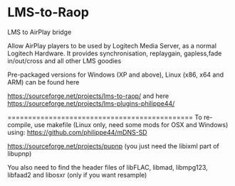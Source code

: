 # LMS-to-Raop
LMS to AirPlay bridge

Allow AirPlay players to be used by Logitech Media Server, as a normal Logitech Hardware. It provides synchronisation, replaygain, gapless,fade in/out/cross and all other LMS goodies

Pre-packaged versions for Windows (XP and above), Linux (x86, x64 and ARM) can be found here

https://sourceforge.net/projects/lms-to-raop/ and here https://sourceforge.net/projects/lms-plugins-philippe44/

=============================================
To re-compile, use makefile (Linux only, need some mods for OSX and Windows) using:
https://github.com/philippe44/mDNS-SD

https://sourceforge.net/projects/pupnp (you just need the libixml part of libupnp)

You also need to find the header files of libFLAC, libmad, libmpg123, libfaad2 and libosxr (only if you want resample)
